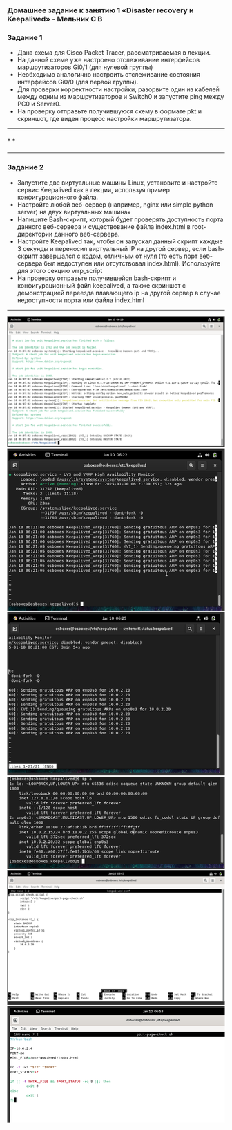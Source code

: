 ### Домашнее задание к занятию 1 «Disaster recovery и Keepalived» - Мельник С В
### Задание 1
* Дана схема для Cisco Packet Tracer, рассматриваемая в лекции.
* На данной схеме уже настроено отслеживание интерфейсов маршрутизаторов Gi0/1 (для нулевой группы)
* Необходимо аналогично настроить отслеживание состояния интерфейсов Gi0/0 (для первой группы).
* Для проверки корректности настройки, разорвите один из кабелей между одним из маршрутизаторов и Switch0 и запустите ping между PC0 и Server0.
* На проверку отправьте получившуюся схему в формате pkt и скриншот, где виден процесс настройки маршрутизатора.
---------------------------------------------------------
#### * *
---------------------------------------------------------
### Задание 2
* Запустите две виртуальные машины Linux, установите и настройте сервис Keepalived как в лекции, используя пример конфигурационного файла.
* Настройте любой веб-сервер (например, nginx или simple python server) на двух виртуальных машинах
* Напишите Bash-скрипт, который будет проверять доступность порта данного веб-сервера и существование файла index.html в root-директории данного веб-сервера.
* Настройте Keepalived так, чтобы он запускал данный скрипт каждые 3 секунды и переносил виртуальный IP на другой сервер, если bash-скрипт завершался с кодом, отличным от нуля (то есть порт веб-сервера был недоступен или отсутствовал index.html). Используйте для этого секцию vrrp_script
* На проверку отправьте получившейся bash-скрипт и конфигурационный файл keepalived, а также скриншот с демонстрацией переезда плавающего ip на другой сервер в случае недоступности порта или файла index.html
--------------------------------------------------------
![alt](https://github.com/DeluxWebSite/homework/blob/main/Screenshot%20from%202025-01-10%2014-19-33.png)
![alt](https://github.com/DeluxWebSite/homework/blob/main/Screenshot%20from%202025-01-10%2014-22-31.png)
![alt](https://github.com/DeluxWebSite/homework/blob/main/Screenshot%20from%202025-01-10%2014-25-23.png)
![alt](https://github.com/DeluxWebSite/homework/blob/main/Screenshot%20from%202025-01-10%2014-25-59.png)
![alt](https://github.com/DeluxWebSite/homework/blob/main/Screenshot%20from%202025-01-10%2014-43-16.png)
![alt](https://github.com/DeluxWebSite/homework/blob/main/Screenshot%20from%202025-01-10%2014-53-33.png)
